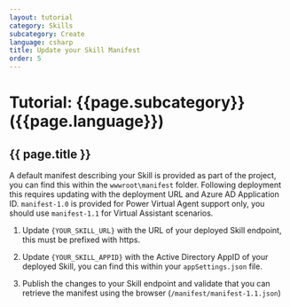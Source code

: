 ```yaml
---
layout: tutorial
category: Skills
subcategory: Create
language: csharp
title: Update your Skill Manifest
order: 5
---
```


# Tutorial: {{page.subcategory}} ({{page.language}})

## {{ page.title }}

A default manifest describing your Skill is provided as part of the project, you can find this within the `wwwroot\manifest` folder. Following deployment this requires updating with the deployment URL and Azure AD Application ID. `manifest-1.0` is provided for Power Virtual Agent support only, you should use `manifest-1.1` for Virtual Assistant scenarios.

1. Update `{YOUR_SKILL_URL}` with the URL of your deployed Skill endpoint, this must be prefixed with https.

1. Update `{YOUR_SKILL_APPID}` with the Active Directory AppID of your deployed Skill, you can find this within your `appSettings.json` file.

1. Publish the changes to your Skill endpoint and validate that you can retrieve the manifest using the browser (`/manifest/manifest-1.1.json`)